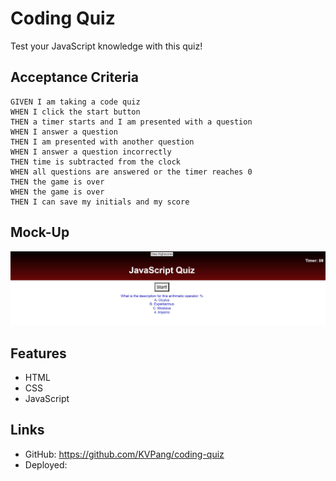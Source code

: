 # Coding Quiz
Test your JavaScript knowledge with this quiz! 

## Acceptance Criteria

```
GIVEN I am taking a code quiz
WHEN I click the start button
THEN a timer starts and I am presented with a question
WHEN I answer a question
THEN I am presented with another question
WHEN I answer a question incorrectly
THEN time is subtracted from the clock
WHEN all questions are answered or the timer reaches 0
THEN the game is over
WHEN the game is over
THEN I can save my initials and my score
```

## Mock-Up
![mockup](./Images/Photo(1).JPG)

## Features
- HTML
- CSS
- JavaScript

## Links 
- GitHub: https://github.com/KVPang/coding-quiz
- Deployed: 